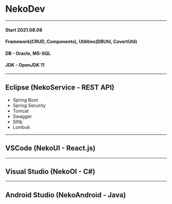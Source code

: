 # NekoDev
---
#### Start 2021.08.08
#### Framework(CRUD, Components), Utilities(DBUtil, CovertUtil)
#### DB - Oracle, MS-SQL
#### JDK - OpenJDK 11
---
## Eclipse (NekoService - REST API)
- Spring Boot
- Spring Security
- Tomcat
- Swagger
- Slf4j
- Lombok
---
## VSCode (NekoUI - React.js)
---
## Visual Studio (NekoOI - C#)
---
## Android Studio (NekoAndroid - Java)
